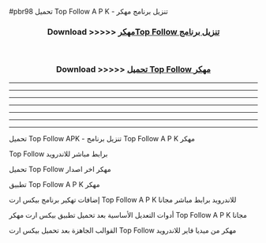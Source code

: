 #pbr98 تحميل Top Follow  A P K - تنزيل برنامج مهكر



<div align="center">
<h3>Download >>>>> <a href="https://runaway1.web.app/?sq=Top Follow ">مهكرTop Follow  تنزيل برنامج</a></h3><br>

<h3>Download >>>>> <a href="https://runaway1.web.app/?sq=Top Follow ">تحميل Top Follow  مهكر</a></h3>
</div>


----------------------------------------------------------

----------------------------------------------------------

----------------------------------------------------------

----------------------------------------------------------

----------------------------------------------------------

----------------------------------------------------------

----------------------------------------------------------

تحميل Top Follow  APK - تنزيل برنامج Top Follow  A P K مهكر

Top Follow  برابط مباشر للاندرويد

تحميل Top Follow  مهكر اخر اصدار

تطبيق Top Follow  A P K مهكر

إضافات تهكير برنامج بيكس ارت Top Follow  A P K للاندرويد برابط مباشر مجانا

أدوات التعديل الأساسية بعد تحميل تطبيق بيكس ارت مهكر Top Follow  A P K مجانا

القوالب الجاهزة بعد تحميل بيكس ارت Top Follow  مهكر من ميديا فاير للاندرويد


